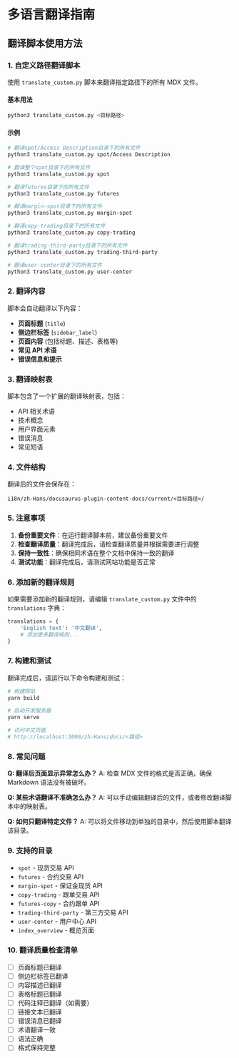 # 多语言翻译指南

## 翻译脚本使用方法

### 1. 自定义路径翻译脚本

使用 `translate_custom.py` 脚本来翻译指定路径下的所有 MDX 文件。

#### 基本用法

```bash
python3 translate_custom.py <目标路径>
```

#### 示例

```bash
# 翻译spot/Access Description目录下的所有文件
python3 translate_custom.py spot/Access Description

# 翻译整个spot目录下的所有文件
python3 translate_custom.py spot

# 翻译futures目录下的所有文件
python3 translate_custom.py futures

# 翻译margin-spot目录下的所有文件
python3 translate_custom.py margin-spot

# 翻译copy-trading目录下的所有文件
python3 translate_custom.py copy-trading

# 翻译trading-third-party目录下的所有文件
python3 translate_custom.py trading-third-party

# 翻译user-center目录下的所有文件
python3 translate_custom.py user-center
```

### 2. 翻译内容

脚本会自动翻译以下内容：

- **页面标题** (`title`)
- **侧边栏标签** (`sidebar_label`)
- **页面内容** (包括标题、描述、表格等)
- **常见 API 术语**
- **错误信息和提示**

### 3. 翻译映射表

脚本包含了一个扩展的翻译映射表，包括：

- API 相关术语
- 技术概念
- 用户界面元素
- 错误消息
- 常见短语

### 4. 文件结构

翻译后的文件会保存在：

```
i18n/zh-Hans/docusaurus-plugin-content-docs/current/<目标路径>/
```

### 5. 注意事项

1. **备份重要文件**：在运行翻译脚本前，建议备份重要文件
2. **检查翻译质量**：翻译完成后，请检查翻译质量并根据需要进行调整
3. **保持一致性**：确保相同术语在整个文档中保持一致的翻译
4. **测试功能**：翻译完成后，请测试网站功能是否正常

### 6. 添加新的翻译规则

如果需要添加新的翻译规则，请编辑 `translate_custom.py` 文件中的 `translations` 字典：

```python
translations = {
    'English text': '中文翻译',
    # 添加更多翻译规则...
}
```

### 7. 构建和测试

翻译完成后，请运行以下命令构建和测试：

```bash
# 构建网站
yarn build

# 启动开发服务器
yarn serve

# 访问中文页面
# http://localhost:3000/zh-Hans/docs/<路径>
```

### 8. 常见问题

**Q: 翻译后页面显示异常怎么办？** A: 检查 MDX 文件的格式是否正确，确保 Markdown 语法没有被破坏。

**Q: 某些术语翻译不准确怎么办？** A: 可以手动编辑翻译后的文件，或者修改翻译脚本中的映射表。

**Q: 如何只翻译特定文件？** A: 可以将文件移动到单独的目录中，然后使用脚本翻译该目录。

### 9. 支持的目录

- `spot` - 现货交易 API
- `futures` - 合约交易 API
- `margin-spot` - 保证金现货 API
- `copy-trading` - 跟单交易 API
- `futures-copy` - 合约跟单 API
- `trading-third-party` - 第三方交易 API
- `user-center` - 用户中心 API
- `index_overview` - 概览页面

### 10. 翻译质量检查清单

- [ ] 页面标题已翻译
- [ ] 侧边栏标签已翻译
- [ ] 内容描述已翻译
- [ ] 表格标题已翻译
- [ ] 代码注释已翻译（如需要）
- [ ] 链接文本已翻译
- [ ] 错误消息已翻译
- [ ] 术语翻译一致
- [ ] 语法正确
- [ ] 格式保持完整
